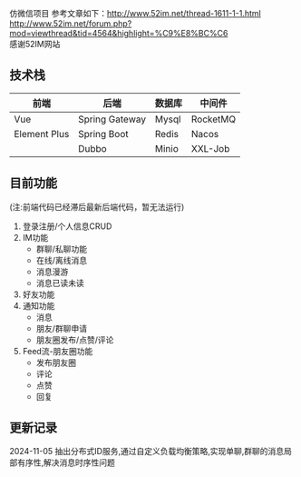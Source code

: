 仿微信项目 参考文章如下：http://www.52im.net/thread-1611-1-1.html     http://www.52im.net/forum.php?mod=viewthread&tid=4564&highlight=%C9%E8%BC%C6     
感谢52IM网站

## 技术栈

| 前端         | 后端                 | 数据库  | 中间件  |
| ------------ | -------------------- | ------- | ------- |
| Vue          | Spring Gateway       | Mysql   | RocketMQ|
| Element Plus | Spring Boot          | Redis   | Nacos   |
|              | Dubbo                | Minio   | XXL-Job |

## 目前功能
(注:前端代码已经滞后最新后端代码，暂无法运行)
1. 登录注册/个人信息CRUD
2. IM功能
   - 群聊/私聊功能
   - 在线/离线消息
   - 消息漫游
   - 消息已读未读
3. 好友功能
4. 通知功能
   - 消息
   - 朋友/群聊申请
   - 朋友圈发布/点赞/评论
5. Feed流-朋友圈功能
   - 发布朋友圈
   - 评论
   - 点赞
   - 回复
## 更新记录
2024-11-05 抽出分布式ID服务,通过自定义负载均衡策略,实现单聊,群聊的消息局部有序性,解决消息时序性问题
